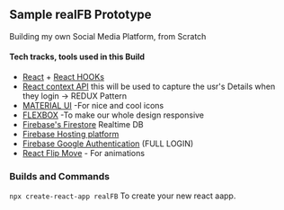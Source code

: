 ## Sample realFB Prototype

Building my own Social Media Platform, from Scratch
#### Tech tracks, tools used in this Build
 - [React](https://reactjs.org/) + [React HOOKs](https://reactjs.org/docs/hooks-intro.html)
 - [React context API](https://reactjs.org/docs/context.html) this will be used to capture the usr's Details when they login -> REDUX Pattern
 - [MATERIAL UI]() -For nice and cool icons
 - [FLEXBOX](link) -To make our whole design responsive
 - [Firebase's Firestore](link) Realtime DB
 - [Firebase Hosting platform](link)
 - [Firebase Google Authentication](link) (FULL LOGIN)
 - [React Flip Move](link) - For animations

### Builds and Commands
`npx create-react-app realFB` To create your new react aapp.
